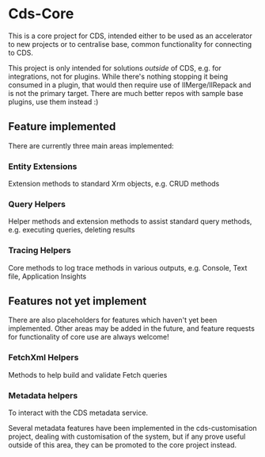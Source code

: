 # Cds-Core

This is a core project for CDS, intended either to be used as an accelerator to new projects or to centralise base, common functionality for connecting to CDS.

This project is only intended for solutions _outside_ of CDS, e.g. for integrations, not for plugins. While there's nothing stopping it being consumed in a plugin, that would then require use of IlMerge/IlRepack and is not the primary target. There are much better repos with sample base plugins, use them instead :)  

## Feature implemented

There are currently three main areas implemented:

### Entity Extensions

Extension methods to standard Xrm objects, e.g. CRUD methods

### Query Helpers

Helper methods and extension methods to assist standard query methods, e.g. executing queries, deleting results

### Tracing Helpers

Core methods to log trace methods in various outputs, e.g. Console, Text file, Application Insights

## Features not yet implement

There are also placeholders for features which haven't yet been implemented. Other areas may be added in the future, and feature requests for functionality of core use are always welcome!

### FetchXml Helpers

Methods to help build and validate Fetch queries

### Metadata helpers

To interact with the CDS metadata service. 

Several metadata features have been implemented in the cds-customisation project, dealing with customisation of the system, but if any prove useful outside of this area, they can be promoted to the core project instead.